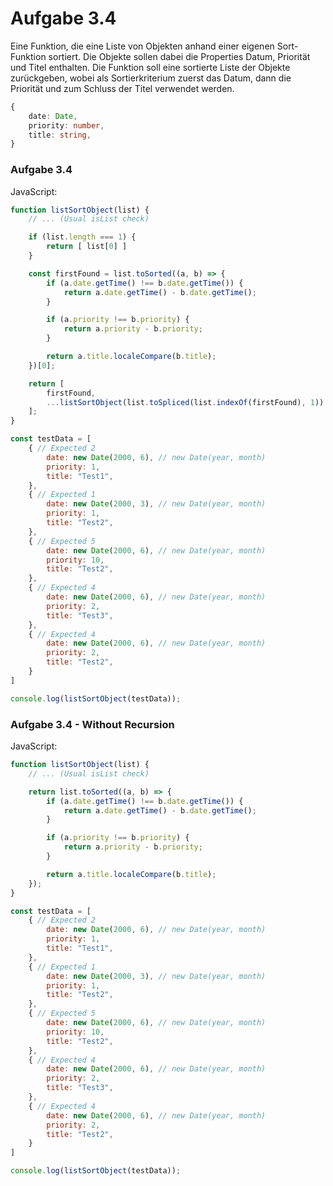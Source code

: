 # Aufgabe 3.4
Eine Funktion, die eine Liste von Objekten anhand einer eigenen Sort-Funktion sortiert. Die Objekte sollen dabei die Properties Datum, Priorität und Titel enthalten. Die Funktion soll eine sortierte Liste der Objekte zurückgeben, wobei als Sortierkriterium zuerst das Datum, dann die Priorität und zum Schluss der Titel verwendet werden.

```ts
{
    date: Date,
    priority: number,
    title: string,
}
```

### Aufgabe 3.4
JavaScript:
```js
function listSortObject(list) {
    // ... (Usual isList check)

    if (list.length === 1) {
        return [ list[0] ]
    }

    const firstFound = list.toSorted((a, b) => {
        if (a.date.getTime() !== b.date.getTime()) {
            return a.date.getTime() - b.date.getTime();
        }

        if (a.priority !== b.priority) {
            return a.priority - b.priority;
        }

        return a.title.localeCompare(b.title);
    })[0];

    return [
        firstFound,
        ...listSortObject(list.toSpliced(list.indexOf(firstFound), 1))
    ];
}

const testData = [
    { // Expected 2
        date: new Date(2000, 6), // new Date(year, month)
        priority: 1,
        title: "Test1",
    },
    { // Expected 1
        date: new Date(2000, 3), // new Date(year, month)
        priority: 1,
        title: "Test2",
    },
    { // Expected 5
        date: new Date(2000, 6), // new Date(year, month)
        priority: 10,
        title: "Test2",
    },
    { // Expected 4
        date: new Date(2000, 6), // new Date(year, month)
        priority: 2,
        title: "Test3",
    },
    { // Expected 4
        date: new Date(2000, 6), // new Date(year, month)
        priority: 2,
        title: "Test2",
    }
]

console.log(listSortObject(testData));
```

### Aufgabe 3.4 - Without Recursion
JavaScript:
```js
function listSortObject(list) {
    // ... (Usual isList check)

    return list.toSorted((a, b) => {
        if (a.date.getTime() !== b.date.getTime()) {
            return a.date.getTime() - b.date.getTime();
        }

        if (a.priority !== b.priority) {
            return a.priority - b.priority;
        }

        return a.title.localeCompare(b.title);
    });
}

const testData = [
    { // Expected 2
        date: new Date(2000, 6), // new Date(year, month)
        priority: 1,
        title: "Test1",
    },
    { // Expected 1
        date: new Date(2000, 3), // new Date(year, month)
        priority: 1,
        title: "Test2",
    },
    { // Expected 5
        date: new Date(2000, 6), // new Date(year, month)
        priority: 10,
        title: "Test2",
    },
    { // Expected 4
        date: new Date(2000, 6), // new Date(year, month)
        priority: 2,
        title: "Test3",
    },
    { // Expected 4
        date: new Date(2000, 6), // new Date(year, month)
        priority: 2,
        title: "Test2",
    }
]

console.log(listSortObject(testData));
```
